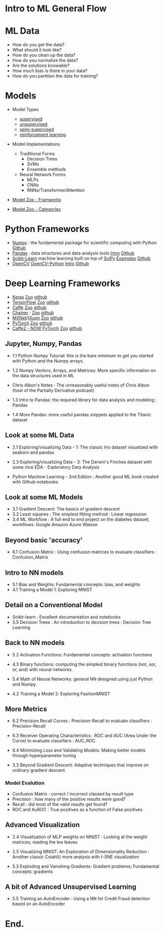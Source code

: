 # Intro to ML General Flow


# ML Data

- How do you get the data?
- What should it look like?
- How do you clean up the data?
- How do you normalize the data?
- Are the solutions knowable?
- How much bias is there in your data?
- How do you partition the data for training?

# Models

- Model Types
	- [supervised](https://en.wikipedia.org/wiki/Supervised_learning)
	- [unsupervised](https://en.wikipedia.org/wiki/Unsupervised_learning)
	- [semi-supervised](https://en.wikipedia.org/wiki/Semi-supervised_learning)
	- [reinforcement learning](https://en.wikipedia.org/wiki/Reinforcement_learning).

- Model Implementations
  - Traditional Forms
    - Decision Trees
    - SVMs
    - Ensemble methods
  - Neural Network Forms
    - MLPs
    - CNNs
    - RNNs/Transformer/Attention

- [Model Zoo - Framworks](https://modelzoo.co/frameworks)
- [Model Zoo - Categories](https://modelzoo.co/categories)


# Python Frameworks

- [Numpy](https://numpy.org/) : the fundamental package for scientific computing with Python [Github](https://github.com/numpy/numpy)
- [Pandas](https://pandas.pydata.org/) : data structures and data analysis tools [Intro](https://pythonprogramming.net/introduction-python3-pandas-data-analysis/) [Github](https://github.com/pandas-dev/pandas)
- [Scikit-Learn](https://scikit-learn.org/stable/) machine learning built on top of [SciPy](https://www.scipy.org/) [Examples](https://scikit-learn.org/stable/auto_examples/index.html#clustering) [Github](https://github.com/scikit-learn/scikit-learn)
- [OpenCV](https://opencv.org/) [OpenCV-Python](https://opencv-python-tutroals.readthedocs.io/en/latest/) [Intro](https://pythonprogramming.net/loading-images-python-opencv-tutorial/) [Github](https://github.com/opencv/opencv)

# Deep Learning Frameworks

- [Keras](https://keras.io/) [Zoo](https://modelzoo.co/framework/keras) [github](https://github.com/keras-team/keras)
- [TensorFlow](https://www.tensorflow.org/) [Zoo](https://modelzoo.co/framework/tensorflow) [github](https://github.com/tensorflow)
- [Caffe](http://caffe.berkeleyvision.org/) [Zoo](https://modelzoo.co/framework/caffe) [github](https://github.com/BVLC/caffe/)
- [Chainer](https://chainer.org) : [Zoo](https://modelzoo.co/framework/chainer) [github](https://github.com/chainer/chainer)
- [MXNet](https://mxnet.incubator.apache.org/)/[Gluon](https://mxnet.incubator.apache.org/versions/master/gluon/index.html) [Zoo](https://modelzoo.co/framework/mxnet) [github](https://github.com/apache/)
- [PyTorch](https://pytorch.org/) [Zoo](https://modelzoo.co/framework/pytorch) [github](https://github.com/pytorch/pytorch)
- [Caffe2 - NOW PyTorch](http://caffe2.ai/) [Zoo](https://modelzoo.co/framework/caffe2) [github](https://github.com/caffe2)


## Jupyter, Numpy, Pandas

- 1.1 Python Numpy Tutorial: this is the bare minimum to get you started with Python and the Numpy arrays.
- 1.2 Numpy Vectors, Arrays, and Matrices: More specific information on the data structures used in ML

- Chris Albon's Notes : The unreasonably useful notes of Chris Albon (host of the Partially Derivative podcast)

- 1.3 Intro to Pandas: the required library for data analysis and modeling : Pandas
- 1.4 More Pandas: more useful pandas snippets applied to the Titanic dataset

## Look at some ML Data

- 2.1 Exploring/visualizing Data - 1: The classic Iris dataset visualized with seaborn and pandas

- 2.3 Exploring/visualizing Data - 3: The Darwin's Finches dataset with some nice EDA - Exploratory Data Analysis
- Python Machine Learning - 2nd Edition : Another good ML book created with Github notebooks

## Look at some ML Models

- 3.1 Gradient Descent: The basics of gradient descent
- 3.2 Least squares : The simplest fitting method : Linear regression
- 3.4 ML Workflow : A full end to end project on the diabetes dataset; workflows: Google Amazon Azure Watson

## Beyond basic 'accuracy'

- 6.1 Confusion Matrix : Using confusion matrices to evaluate classifiers : Confusion_Matrix

## Intro to NN models

- 5.1 Bias and Weights: Fundamental concepts: bias, and weights
- 4.1 Training a Model 1: Exploring MNIST

## Detail on a Conventional Model

- Scikit-learn : Excellent documentation and notebooks
- 3.5 Decision Trees : An introduction to decision trees : Decision Tree Learning

## Back to NN models

- 5.2 Activation Functions: Fundamental concepts: activation functions
- 4.3 Binary functions: computing the simplest binary functions (not, xor, or, and) with neural networks.

- 5.4 Math of Neural Networks: general NN designed using just Python and Numpy.
- 4.2 Training a Model 2: Exploring FashionMNIST

## More Metrics

- 6.2 Precision Recall Curves : Precision-Recall to evaluate classifiers : Precision-Recall
- 6.3 Receiver Operating Characteristics : ROC and AUC (Area Under the Curve) to evaluate classifiers : AUC_ROC

- 6.4 Minimizing Loss and Validating Models: Making better models through hyperparameter tuning

- 3.3 Beyond Gradient Descent: Adaptive techniques that improve on ordinary gradient descent

### Model Evalution

- Confusion Matrix : correct / incorrect classed by result type
- Precision : how many of the positive results were good?
- Recall : did most of the valid results get found?
- ROC and AuROC : True positives as a function of False positives

## Advanced Visualization

- 2.4 Visualization of MLP weights on MNIST : Looking at the weight matrices; reading the tea leaves
- 2.5 Visualizing MNIST: An Exploration of Dimensionality Reduction : Another classic Colahl)) more analysis with t-SNE visualization

- 5.3 Exploding and Vanishing Gradients: Gradient problems; Fundamental concepts: gradients

## A bit of Advanced Unsupervised Learning

- 5.5 Training an AutoEncoder : Using a NN for Credit Fraud detection based on an AutoEncoder

# End.